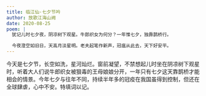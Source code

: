 ```yaml
---
title: 临江仙·七夕节吟
author: 放歌江海山阙
date: 2020-08-25
poem: |
  犹记儿时七夕夜，阴凉树下观星。牛郎织女为何分？一年惟七夕，独靠鹊桥行。

  今夜澄空如旧日，天高月淡星明。老夫起笔作新声，冠瘟从此去，天下好安平。
---
```


今天是七夕节，长空如洗，星河灿烂。窗前凝望，不禁想起儿时坐在阴凉树下观星时，听着大人们说牛郎织女被狠毒的王母娘娘分开，一年只有七夕这天靠鹊桥才能相会的情景。今年七夕与往年不同，持续半年多的冠疫在我国虽得到控制，但还在全球肆虐，心中不安。特填词以记。
